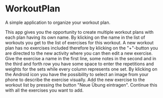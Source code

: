 # WorkoutPlan
A simple application to organize your workout plan.

This app gives you the opportunity to create multiple workout plans with each plan having its own name. By klicking on the name in the list of workouts you get to the list of exercises for this workout.
A new workout plan has no exercises included therefore by klicking on the "+"-button you are directed to the new activity where you can then edit a new exercise. 
Give the exercise a name in the first line, some notes in the second and in the third and forth row you have some space to enter the repetitions and weights for the sets while every column represents one set.
By klicking on the Android icon you have the possibility to select an image from your phone to describe the exercise visually. Add the new exercise to the workout list by pressing the button "Neue Übung eintragen".
Continue this with all the exercises you want to add. 
